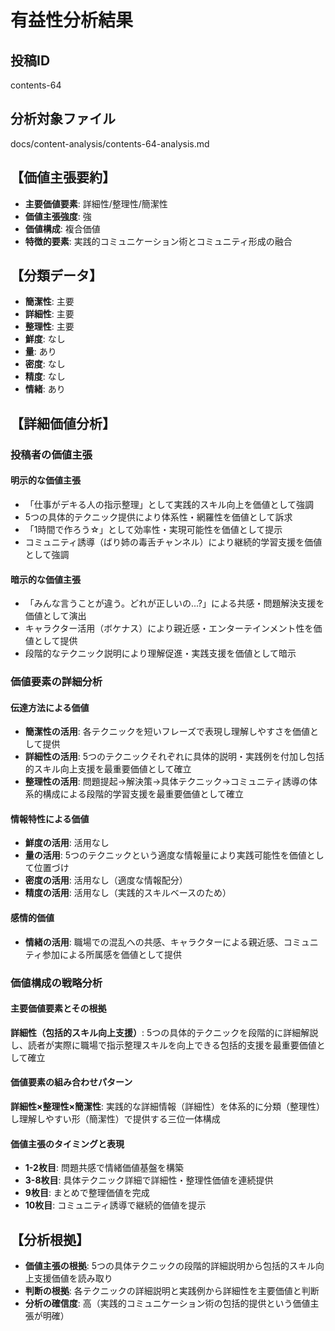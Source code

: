 # 有益性分析結果

## 投稿ID
contents-64

## 分析対象ファイル
docs/content-analysis/contents-64-analysis.md

## 【価値主張要約】
- **主要価値要素**: 詳細性/整理性/簡潔性
- **価値主張強度**: 強
- **価値構成**: 複合価値
- **特徴的要素**: 実践的コミュニケーション術とコミュニティ形成の融合

## 【分類データ】
- **簡潔性**: 主要
- **詳細性**: 主要
- **整理性**: 主要
- **鮮度**: なし
- **量**: あり
- **密度**: なし
- **精度**: なし
- **情緒**: あり

## 【詳細価値分析】

### 投稿者の価値主張

#### 明示的な価値主張
- 「仕事がデキる人の指示整理」として実践的スキル向上を価値として強調
- 5つの具体的テクニック提供により体系性・網羅性を価値として訴求
- 「1時間で作ろう☆」として効率性・実現可能性を価値として提示
- コミュニティ誘導（ばり姉の毒舌チャンネル）により継続的学習支援を価値として強調

#### 暗示的な価値主張
- 「みんな言うことが違う。どれが正しいの...?」による共感・問題解決支援を価値として演出
- キャラクター活用（ボケナス）により親近感・エンターテインメント性を価値として提供
- 段階的なテクニック説明により理解促進・実践支援を価値として暗示

### 価値要素の詳細分析

#### 伝達方法による価値
- **簡潔性の活用**: 各テクニックを短いフレーズで表現し理解しやすさを価値として提供
- **詳細性の活用**: 5つのテクニックそれぞれに具体的説明・実践例を付加し包括的スキル向上支援を最重要価値として確立
- **整理性の活用**: 問題提起→解決策→具体テクニック→コミュニティ誘導の体系的構成による段階的学習支援を最重要価値として確立

#### 情報特性による価値
- **鮮度の活用**: 活用なし
- **量の活用**: 5つのテクニックという適度な情報量により実践可能性を価値として位置づけ
- **密度の活用**: 活用なし（適度な情報配分）
- **精度の活用**: 活用なし（実践的スキルベースのため）

#### 感情的価値
- **情緒の活用**: 職場での混乱への共感、キャラクターによる親近感、コミュニティ参加による所属感を価値として提供

### 価値構成の戦略分析

#### 主要価値要素とその根拠
**詳細性（包括的スキル向上支援）**: 5つの具体的テクニックを段階的に詳細解説し、読者が実際に職場で指示整理スキルを向上できる包括的支援を最重要価値として確立

#### 価値要素の組み合わせパターン
**詳細性×整理性×簡潔性**: 実践的な詳細情報（詳細性）を体系的に分類（整理性）し理解しやすい形（簡潔性）で提供する三位一体構成

#### 価値主張のタイミングと表現
- **1-2枚目**: 問題共感で情緒価値基盤を構築
- **3-8枚目**: 具体テクニック詳細で詳細性・整理性価値を連続提供
- **9枚目**: まとめで整理価値を完成
- **10枚目**: コミュニティ誘導で継続的価値を提示

## 【分析根拠】
- **価値主張の根拠**: 5つの具体テクニックの段階的詳細説明から包括的スキル向上支援価値を読み取り
- **判断の根拠**: 各テクニックの詳細説明と実践例から詳細性を主要価値と判断
- **分析の確信度**: 高（実践的コミュニケーション術の包括的提供という価値主張が明確）